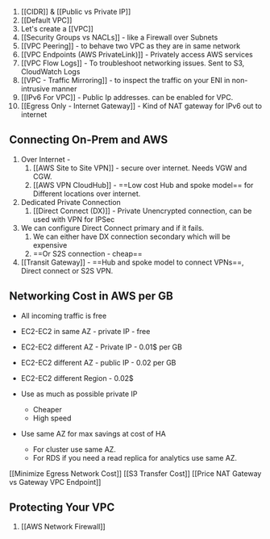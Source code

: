 1. [[CIDR]]  & [[Public vs Private IP]] 
2. [[Default VPC]]
3. Let's create a [[VPC]] 
4. [[Security Groups  vs NACLs]] - like a Firewall over Subnets
5. [[VPC Peering]] - to behave two VPC as they are in same network
6. [[VPC Endpoints (AWS PrivateLink)]] - Privately access AWS services
7. [[VPC Flow Logs]]  - To troubleshoot networking issues. Sent to S3, CloudWatch Logs
8. [[VPC - Traffic Mirroring]] - to inspect the traffic on your ENI in non-intrusive manner
9. [[IPv6 For VPC]] - Public Ip addresses. can be enabled for VPC. 
10. [[Egress Only - Internet Gateway]]  - Kind of NAT gateway for IPv6 out to internet

## Connecting On-Prem and AWS
1. Over Internet -
	1. [[AWS Site to Site VPN]] - secure over internet. Needs VGW and CGW.
	2. [[AWS VPN CloudHub]] - ==Low cost Hub and spoke model== for Different locations over internet.
2. Dedicated Private Connection 
	1. [[Direct Connect (DX)]] - Private Unencrypted connection, can be used with VPN for IPSec
3. We can configure Direct Connect primary and if it fails. 
	1. We can either have DX connection secondary which will be expensive
	2. ==Or S2S connection - cheap== 
4. [[Transit Gateway]] - ==Hub and spoke model to connect VPNs==, Direct connect or S2S VPN.

## Networking Cost in AWS per GB
- All incoming traffic is free
- EC2-EC2  in same AZ - private IP - free
- EC2-EC2 different AZ - Private IP - 0.01$ per GB 
- EC2-EC2 different AZ - public IP - 0.02 per GB 
- EC2-EC2 different Region - 0.02$

- Use as much as possible private IP 
	- Cheaper 
	- High speed
- Use same AZ for max savings at cost of HA 
	- For cluster use same AZ. 
	- For RDS if you need a read replica for analytics use same AZ. 

[[Minimize Egress Network Cost]]
[[S3 Transfer Cost]]
[[Price NAT Gateway vs Gateway VPC Endpoint]] 


## Protecting Your VPC
1. [[AWS Network Firewall]]
